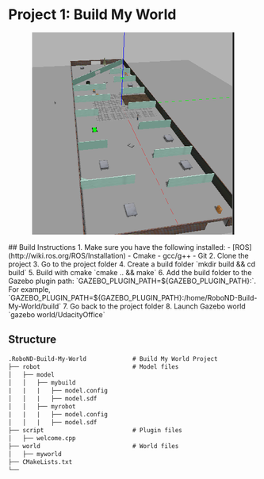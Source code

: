 
# Project 1: Build My World


<p align="center"> 
<img src="https://github.com/shruti1210/Udacity_Robotics_Nanodegree/blob/master/BuildMyWorld/robot/VirtualBox_vm_23_08_2020_18_18_39.png">
</p>
## Build Instructions
1. Make sure you have the following installed:
   - [ROS](http://wiki.ros.org/ROS/Installation)
   - Cmake
   - gcc/g++
   - Git
2. Clone the project
3. Go to the project folder
4. Create a build folder `mkdir build && cd build`
5. Build with cmake `cmake .. && make`
6. Add the build folder to the Gazebo plugin path: 
`GAZEBO_PLUGIN_PATH=${GAZEBO_PLUGIN_PATH}:<path_to_build_folder>`. For example,
`GAZEBO_PLUGIN_PATH=${GAZEBO_PLUGIN_PATH}:/home/RoboND-Build-My-World/build`
7. Go back to the project folder
8. Launch Gazebo world `gazebo world/UdacityOffice`

## Structure
```
.RoboND-Build-My-World             # Build My World Project 
├── robot                          # Model files 
│   ├── model
│   │   ├── mybuild
|   |   |   ├── model.config
│   │   |   ├── model.sdf
│   │   ├── myrobot
|   |   |   ├── model.config
│   │   |   ├── model.sdf
├── script                         # Plugin files 
│   ├── welcome.cpp
├── world                          # World files
│   ├── myworld
├── CMakeLists.txt
└──   
```
